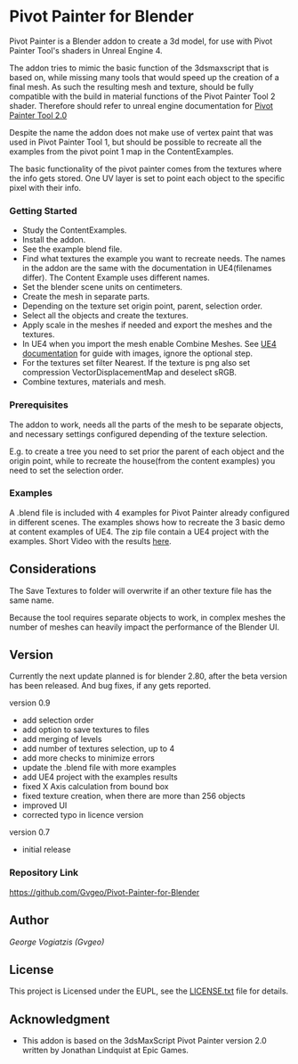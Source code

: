# Pivot Painter for Blender

Pivot Painter is a Blender addon to create a 3d model, for use with Pivot Painter Tool's shaders in Unreal Engine 4.

The addon tries to mimic the basic function of the 3dsmaxscript that is based on, while missing many tools that would speed up the creation of a final mesh. As such the resulting mesh and texture, should be fully compatible with the build in material functions of the Pivot Painter Tool 2 shader. Therefore should refer to unreal engine documentation for [Pivot Painter Tool 2.0](https://docs.unrealengine.com/en-us/Engine/Content/Tools/PivotPainter)

Despite the name the addon does not make use of vertex paint that was used in Pivot Painter Tool 1, but should be possible to recreate all the examples from the pivot point 1 map in the ContentExamples.

The basic functionality of the pivot painter comes from the textures where the info gets stored. One UV layer is set to point each object to the specific pixel with their info.

### Getting Started

* Study the ContentExamples.
* Install the addon.
* See the example blend file.
* Find what textures the example you want to recreate needs. The names in the addon are the same with the documentation in UE4(filenames differ). The Content Example uses different names.
* Set the blender scene units on centimeters.
* Create the mesh in separate parts.
* Depending on the texture set origin point, parent, selection order.
* Select all the objects and create the textures.
* Apply scale in the meshes if needed and export the meshes and the textures.
* In UE4 when you import the mesh enable Combine Meshes. See [UE4 documentation](https://docs.unrealengine.com/en-US/Engine/Content/Tools/PivotPainter/PivotPainter2#importingassets) for guide with images, ignore the optional step.
* For the textures set filter Nearest. If the texture is png also set compression VectorDisplacementMap and deselect sRGB.
* Combine textures, materials and mesh.

### Prerequisites

The addon to work, needs all the parts of the mesh to be separate objects, and necessary settings configured depending of the texture selection.

E.g. to create a tree you need to set prior the parent of each object and the origin point,  while to recreate the house(from the content examples) you need to set the selection order.

### Examples

A .blend file is included with 4 examples for Pivot Painter already configured in different scenes.
The examples shows how to recreate the 3 basic demo at content examples of UE4.
The zip file contain a UE4 project with the examples.
Short Video with the results [here](https://youtu.be/63wU-zAbpNM).

## Considerations
The Save Textures to folder will overwrite if an other texture file has the same name.

Because the tool requires separate objects to work, in complex meshes the number of meshes can heavily impact the performance of the Blender UI.

## Version
Currently the next update planned is for blender 2.80, after the beta version has been released. And bug fixes, if any gets reported.

version 0.9
- add selection order
- add option to save textures to files
- add merging of levels
- add number of textures selection, up to 4
- add more checks to minimize errors 
- update the .blend file with more examples
- add UE4 project with the examples results
- fixed X Axis calculation from bound box
- fixed texture creation, when there are more than 256 objects
- improved UI
- corrected typo in licence version

version 0.7
- initial release

### Repository Link
https://github.com/Gvgeo/Pivot-Painter-for-Blender

## Author

 *George Vogiatzis (Gvgeo)*

## License

This project is Licensed under the EUPL, see the [LICENSE.txt](LICENSE.txt) file for details.

## Acknowledgment

* This addon is based on the 3dsMaxScript Pivot Painter version 2.0 written by Jonathan Lindquist at Epic Games.

